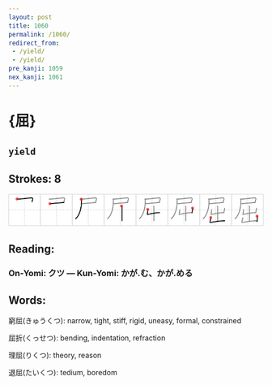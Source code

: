 ```yaml
---
layout: post
title: 1060
permalink: /1060/
redirect_from:
 - /yield/
 - /yield/
pre_kanji: 1059
nex_kanji: 1061
---
```


# {屈}

## `yield`

## Strokes: 8

<div class="stroke"><img src="../images/E5B188.png" /></div>

## Reading:

### On-Yomi: クツ &mdash; Kun-Yomi: かが.む、かが.める

## Words:

窮屈(きゅうくつ): narrow, tight, stiff, rigid, uneasy, formal, constrained

屈折(くっせつ): bending, indentation, refraction

理屈(りくつ): theory, reason

退屈(たいくつ): tedium, boredom
